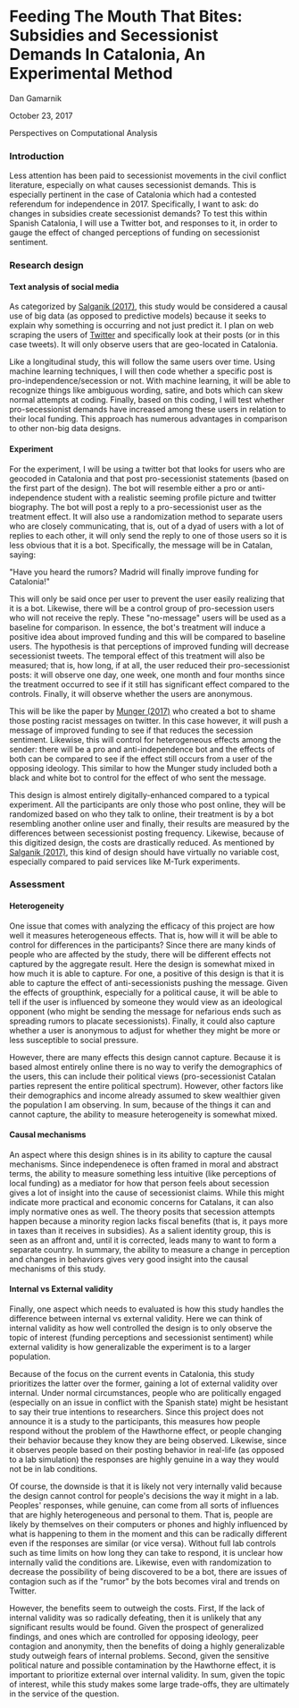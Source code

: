 Feeding The Mouth That Bites: Subsidies and Secessionist Demands In Catalonia, An Experimental Method
=====================================================================================================

Dan Gamarnik

October 23, 2017

Perspectives on Computational Analysis

### Introduction

Less attention has been paid to secessionist movements in the civil
conflict literature, especially on what causes secessionist demands.
This is especially pertinent in the case of Catalonia which had a
contested referendum for independence in 2017. Specifically, I want to
ask: do changes in subsidies create secessionist demands? To test this
within Spanish Catalonia, I will use a Twitter bot, and responses to it,
in order to gauge the effect of changed perceptions of funding on
secessionist sentiment.

### Research design

#### Text analysis of social media

As categorized by [Salganik
(2017)](http://www.bitbybitbook.com/en/observing-behavior/designs/forecasting/),
this study would be considered a causal use of big data (as opposed to
predictive models) because it seeks to explain why something is
occurring and not just predict it. I plan on web scraping the users of
[Twitter](https://twitter.com/) and specifically look at their posts (or
in this case tweets). It will only observe users that are geo-located in
Catalonia.

Like a longitudinal study, this will follow the same users over time.
Using machine learning techniques, I will then code whether a specific
post is pro-independence/secession or not. With machine learning, it
will be able to recognize things like ambiguous wording, satire, and
bots which can skew normal attempts at coding. Finally, based on this
coding, I will test whether pro-secessionist demands have increased
among these users in relation to their local funding. This approach has
numerous advantages in comparison to other non-big data designs.

#### Experiment

For the experiment, I will be using a twitter bot that looks for users
who are geocoded in Catalonia and that post pro-secessionist statements
(based on the first part of the design). The bot will resemble either a
pro or anti-independence student with a realistic seeming profile
picture and twitter biography. The bot will post a reply to a
pro-secessionist user as the treatment effect. It will also use a
randomization method to separate users who are closely communicating,
that is, out of a dyad of users with a lot of replies to each other, it
will only send the reply to one of those users so it is less obvious
that it is a bot. Specifically, the message will be in Catalan, saying:

"Have you heard the rumors? Madrid will finally improve funding for
Catalonia!"

This will only be said once per user to prevent the user easily
realizing that it is a bot. Likewise, there will be a control group of
pro-secession users who will not receive the reply. These "no-message"
users will be used as a baseline for comparison. In essence, the bot's
treatment will induce a positive idea about improved funding and this
will be compared to baseline users. The hypothesis is that perceptions
of improved funding will decrease secessionist tweets. The temporal
effect of this treatment will also be measured; that is, how long, if at
all, the user reduced their pro-secessionist posts: it will observe one
day, one week, one month and four months since the treatment occurred to
see if it still has significant effect compared to the controls.
Finally, it will observe whether the users are anonymous.

This will be like the paper by [Munger
(2017)](https://link-springer-com.proxy.uchicago.edu/article/10.1007%2Fs11109-016-9373-5)
who created a bot to shame those posting racist messages on twitter. In
this case however, it will push a message of improved funding to see if
that reduces the secession sentiment. Likewise, this will control for
heterogeneous effects among the sender: there will be a pro and
anti-independence bot and the effects of both can be compared to see if
the effect still occurs from a user of the opposing ideology. This
similar to how the Munger study included both a black and white bot to
control for the effect of who sent the message.

This design is almost entirely digitally-enhanced compared to a typical
experiment. All the participants are only those who post online, they
will be randomized based on who they talk to online, their treatment is
by a bot resembling another online user and finally, their results are
measured by the differences between secessionist posting frequency.
Likewise, because of this digitized design, the costs are drastically
reduced. As mentioned by [Salganik
(2017)](http://www.bitbybitbook.com/en/running-experiments/exp-advice/zero-variable-cost/),
this kind of design should have virtually no variable cost, especially
compared to paid services like M-Turk experiments.

### Assessment

#### Heterogeneity

One issue that comes with analyzing the efficacy of this project are how
well it measures heterogeneous effects. That is, how will it will be
able to control for differences in the participants? Since there are
many kinds of people who are affected by the study, there will be
different effects not captured by the aggregate result. Here the design
is somewhat mixed in how much it is able to capture. For one, a positive
of this design is that it is able to capture the effect of
anti-secessionists pushing the message. Given the effects of groupthink,
especially for a political cause, it will be able to tell if the user is
influenced by someone they would view as an ideological opponent (who
might be sending the message for nefarious ends such as spreading rumors
to placate secessionists). Finally, it could also capture whether a user
is anonymous to adjust for whether they might be more or less
susceptible to social pressure.

However, there are many effects this design cannot capture. Because it
is based almost entirely online there is no way to verify the
demographics of the users, this can include their political views
(pro-secessionist Catalan parties represent the entire political
spectrum). However, other factors like their demographics and income
already assumed to skew wealthier given the population I am observing.
In sum, because of the things it can and cannot capture, the ability to
measure heterogeneity is somewhat mixed.

#### Causal mechanisms

An aspect where this design shines is in its ability to capture the
causal mechanisms. Since independenece is often framed in moral and
abstract terms, the ability to measure something less intuitive (like
perceptions of local funding) as a mediator for how that person feels
about secession gives a lot of insight into the cause of secessionist
claims. While this might indicate more practical and economic concerns
for Catalans, it can also imply normative ones as well. The theory
posits that secession attempts happen because a minority region lacks
fiscal benefits (that is, it pays more in taxes than it receives in
subsidies). As a salient identity group, this is seen as an affront and,
until it is corrected, leads many to want to form a separate country. In
summary, the ability to measure a change in perception and changes in
behaviors gives very good insight into the causal mechanisms of this
study.

#### Internal vs External validity

Finally, one aspect which needs to evaluated is how this study handles
the difference between internal vs external validity. Here we can think
of internal validity as how well controlled the design is to only
observe the topic of interest (funding perceptions and secessionist
sentiment) while external validity is how generalizable the experiment
is to a larger population.

Because of the focus on the current events in Catalonia, this study
prioritizes the latter over the former, gaining a lot of external
validity over internal. Under normal circumstances, people who are
politically engaged (especially on an issue in conflict with the Spanish
state) might be hesistant to say their true intentions to researchers.
Since this project does not announce it is a study to the participants,
this measures how people respond without the problem of the Hawthorne
effect, or people changing their behavior because they know they are
being observed. Likewise, since it observes people based on their
posting behavior in real-life (as opposed to a lab simulation) the
responses are highly genuine in a way they would not be in lab
conditions.

Of course, the downside is that it is likely not very internally valid
because the design cannot control for people's decisions the way it
might in a lab. Peoples' responses, while genuine, can come from all
sorts of influences that are highly heterogeneous and personal to them.
That is, people are likely by themselves on their computers or phones
and highly influenced by what is happening to them in the moment and
this can be radically different even if the responses are similar (or
vice versa). Without full lab controls such as time limits on how long
they can take to respond, it is unclear how internally valid the
conditions are. Likewise, even with randomization to decrease the
possibility of being discovered to be a bot, there are issues of
contagion such as if the "rumor" by the bots becomes viral and trends on
Twitter.

However, the benefits seem to outweigh the costs. First, If the lack of
internal validity was so radically defeating, then it is unlikely that
any significant results would be found. Given the prospect of
generalized findings, and ones which are controlled for opposing
ideology, peer contagion and anonymity, then the benefits of doing a
highly generalizable study outweigh fears of internal problems. Second,
given the sensitive political nature and possible contamination by the
Hawthorne effect, it is important to prioritize external over internal
validity. In sum, given the topic of interest, while this study makes
some large trade-offs, they are ultimately in the service of the
question.
